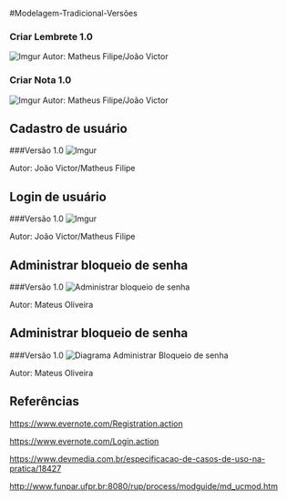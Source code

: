 #Modelagem-Tradicional-Versões

### Criar Lembrete 1.0
![Imgur](https://i.imgur.com/97fBYxu.jpg?1)
Autor: Matheus Filipe/João Victor

### Criar Nota 1.0
![Imgur](https://i.imgur.com/cnwFYOI.jpg?1)
Autor: Matheus Filipe/João Victor

## Cadastro de usuário
###Versão 1.0
![Imgur](https://i.imgur.com/Tebtpo1.png)

Autor: João Victor/Matheus Filipe

## Login de usuário
###Versão 1.0
![Imgur](https://i.imgur.com/ODqWSBg.png)

Autor: João Victor/Matheus Filipe


## Administrar bloqueio de senha 
###Versão 1.0
![Administrar bloqueio de senha](https://i.imgur.com/EFzAWAX.png)

Autor: Mateus Oliveira

## Administrar bloqueio de senha 
###Versão 1.0
![Diagrama Administrar Bloqueio de senha](https://i.imgur.com/KjWuAX5.png)


Autor: Mateus Oliveira


## Referências

https://www.evernote.com/Registration.action

https://www.evernote.com/Login.action

https://www.devmedia.com.br/especificacao-de-casos-de-uso-na-pratica/18427

http://www.funpar.ufpr.br:8080/rup/process/modguide/md_ucmod.htm

